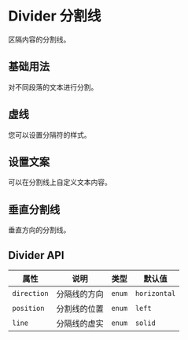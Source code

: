 <!--
 * @Author: 2171204141@qq.com
 * @Date: 2024-12-17 19:14:39
 * @LastEditors: Dream
 * @Description:
-->

# Divider 分割线

区隔内容的分割线。

## 基础用法

对不同段落的文本进行分割。

<demo vue="../../example/divider/base.vue"></demo>

## 虚线

您可以设置分隔符的样式。

<demo vue="../../example/divider/style.vue"></demo>

## 设置文案

可以在分割线上自定义文本内容。

<demo vue="../../example/divider/text.vue"></demo>

## 垂直分割线

垂直方向的分割线。

<demo vue="../../example/divider/vertical.vue"></demo>

## Divider API

| 属性        | 说明         | 类型                                       | 默认值       |
| ----------- | ------------ | ------------------------------------------ | ------------ |
| `direction` | 分隔线的方向 | `enum`<Tool value="horizontal,vertical,"/> | `horizontal` |
| `position`  | 分割线的位置 | `enum`<Tool value="top,right,"/>           | `left`       |
| `line`      | 分隔线的虚实 | `enum`<Tool value="dashed,solid,"/>        | `solid`      |
